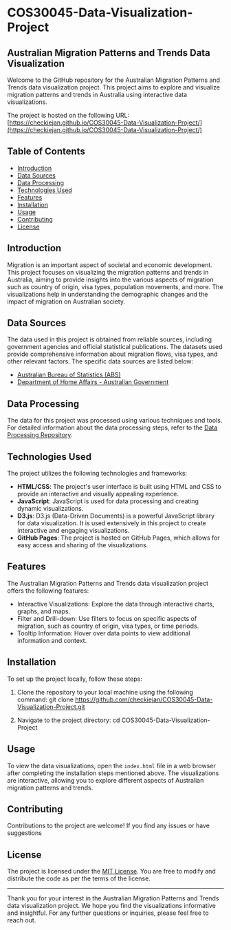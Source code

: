 # COS30045-Data-Visualization-Project

## Australian Migration Patterns and Trends Data Visualization

Welcome to the GitHub repository for the Australian Migration Patterns and Trends data visualization project. This project aims to explore and visualize migration patterns and trends in Australia using interactive data visualizations.

The project is hosted on the following URL: [https://checkiejan.github.io/COS30045-Data-Visualization-Project/](https://checkiejan.github.io/COS30045-Data-Visualization-Project/)

## Table of Contents
- [Introduction](#introduction)
- [Data Sources](#data-sources)
- [Data Processing](#data-processing)
- [Technologies Used](#technologies-used)
- [Features](#features)
- [Installation](#installation)
- [Usage](#usage)
- [Contributing](#contributing)
- [License](#license)

## Introduction
Migration is an important aspect of societal and economic development. This project focuses on visualizing the migration patterns and trends in Australia, aiming to provide insights into the various aspects of migration such as country of origin, visa types, population movements, and more. The visualizations help in understanding the demographic changes and the impact of migration on Australian society.

## Data Sources
The data used in this project is obtained from reliable sources, including government agencies and official statistical publications. The datasets used provide comprehensive information about migration flows, visa types, and other relevant factors. The specific data sources are listed below:

- [Australian Bureau of Statistics (ABS)](https://www.abs.gov.au/)
- [Department of Home Affairs - Australian Government](https://immi.homeaffairs.gov.au)

## Data Processing
The data for this project was processed using various techniques and tools. For detailed information about the data processing steps, refer to the [Data Processing Repository](https://github.com/checkiejan/Data-Processing-Repository).

## Technologies Used
The project utilizes the following technologies and frameworks:

- **HTML/CSS**: The project's user interface is built using HTML and CSS to provide an interactive and visually appealing experience.
- **JavaScript**: JavaScript is used for data processing and creating dynamic visualizations.
- **D3.js**: D3.js (Data-Driven Documents) is a powerful JavaScript library for data visualization. It is used extensively in this project to create interactive and engaging visualizations.
- **GitHub Pages**: The project is hosted on GitHub Pages, which allows for easy access and sharing of the visualizations.

## Features
The Australian Migration Patterns and Trends data visualization project offers the following features:

- Interactive Visualizations: Explore the data through interactive charts, graphs, and maps.
- Filter and Drill-down: Use filters to focus on specific aspects of migration, such as country of origin, visa types, or time periods.
- Tooltip Information: Hover over data points to view additional information and context.

## Installation
To set up the project locally, follow these steps:

1. Clone the repository to your local machine using the following command:
git clone https://github.com/checkiejan/COS30045-Data-Visualization-Project.git

2. Navigate to the project directory:
cd COS30045-Data-Visualization-Project

## Usage
To view the data visualizations, open the `index.html` file in a web browser after completing the installation steps mentioned above. The visualizations are interactive, allowing you to explore different aspects of Australian migration patterns and trends.

## Contributing
Contributions to the project are welcome! If you find any issues or have suggestions

## License
The project is licensed under the [MIT License](LICENSE). You are free to modify and distribute the code as per the terms of the license.

---

Thank you for your interest in the Australian Migration Patterns and Trends data visualization project. We hope you find the visualizations informative and insightful. For any further questions or inquiries, please feel free to reach out.
